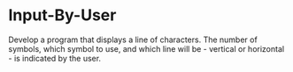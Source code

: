 # Input-By-User
Develop a program that displays a line of characters.  The number of symbols,  which symbol to use,  and which line will be -  vertical or horizontal - is indicated by the user.
